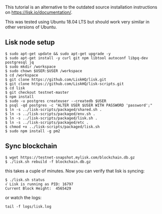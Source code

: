 This tutorial is an alternative to the outdated source installation instructions on https://lisk.io/documentation/.

This was tested using Ubuntu 18.04 LTS but should work very similar in other versions of Ubuntu.

## Lisk node setup

```
$ sudo apt-get update && sudo apt-get upgrade -y
$ sudo apt-get install -y curl git npm libtool autoconf libpq-dev postgresql jq
$ sudo mkdir /workspace
$ sudo chown $USER:$USER /workspace
$ cd /workspace
$ git clone https://github.com/LiskHQ/lisk.git
$ git clone https://github.com/LiskHQ/lisk-scripts.git
$ cd lisk
$ git checkout testnet-master
$ npm install
$ sudo -u postgres createuser --createdb $USER
$ psql -qd postgres -c "ALTER USER $USER WITH PASSWORD 'password';"
$ ln -s ../lisk-scripts/packaged/shared.sh .
$ ln -s ../lisk-scripts/packaged/env.sh .
$ ln -s ../lisk-scripts/packaged/lisk.sh .
$ ln -s ../lisk-scripts/packaged/etc .
$ chmod +x ../lisk-scripts/packaged/lisk.sh
$ sudo npm install -g pm2
```

## Sync blockchain

```
$ wget https://testnet-snapshot.mylisk.com/blockchain.db.gz 
$ ./lisk.sh rebuild -f blockchain.db.gz
```

this takes a cuple of minutes. Now you can verify that lisk is syncing:

```
$ ./lisk.sh status
√ Lisk is running as PID: 16797
Current Block Height:  4565429
```

or watch the logs:

```
tail -f logs/lisk.log
```